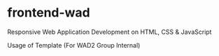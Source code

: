 # frontend-wad
Responsive Web Application Development on HTML, CSS &amp; JavaScript

Usage of Template (For WAD2 Group Internal)

